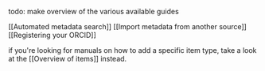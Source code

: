 todo: make overview of the various available guides

[[Automated metadata search]]
[[Import metadata from another source]]
[[Registering your ORCID]]

if you're looking for manuals on how to add a specific item type, take a look at the [[Overview of items]] instead.